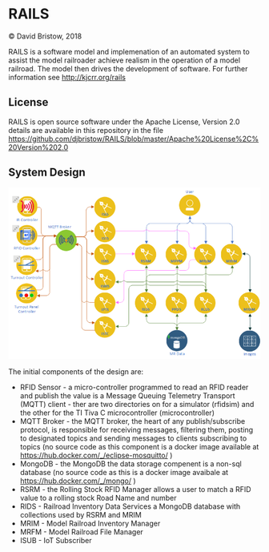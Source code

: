 # RAILS
&copy; David Bristow, 2018

RAILS is a software model and implemenation of an automated system to assist the model railroader achieve realism in the operation of a model railroad. The model then drives the development of software.
For further information see http://kjcrr.org/rails

## License
RAILS is open source software under the Apache License, Version 2.0 details are available in this repository in the file 
https://github.com/djbristow/RAILS/blob/master/Apache%20License%2C%20Version%202.0

## System Design
![System Design](https://github.com/djbristow/RAILS/blob/master/sysdesign.png)

The initial components of the design are:
* RFID Sensor - a micro-controller programmed to read an RFID reader and publish the value is a Message Queuing Telemetry Transport (MQTT) client - ther are two directories on for a simulator (rfidsim) and the other for the TI Tiva C microcontroller (microcontroller)
* MQTT Broker - the MQTT broker, the heart of any publish/subscribe protocol, is responsible for receiving messages, filtering them, posting to designated topics and sending messages to clients subscribing to topics (no source code as this component is a docker image available at https://hub.docker.com/_/eclipse-mosquitto/ )
* MongoDB - the MongoDB the data storage compenent is a non-sql database (no source code as this is a docker image avaibale at https://hub.docker.com/_/mongo/ )
* RSRM - the Rolling Stock RFID Manager allows a user to match a RFID value to a rolling stock Road Name and number
* RIDS - Railroad Inventory Data Services a MongoDB database with collections used by RSRM and MRIM
* MRIM - Model Railroad Inventory Manager
* MRFM - Model Railroad File Manager
* ISUB - IoT Subscriber

